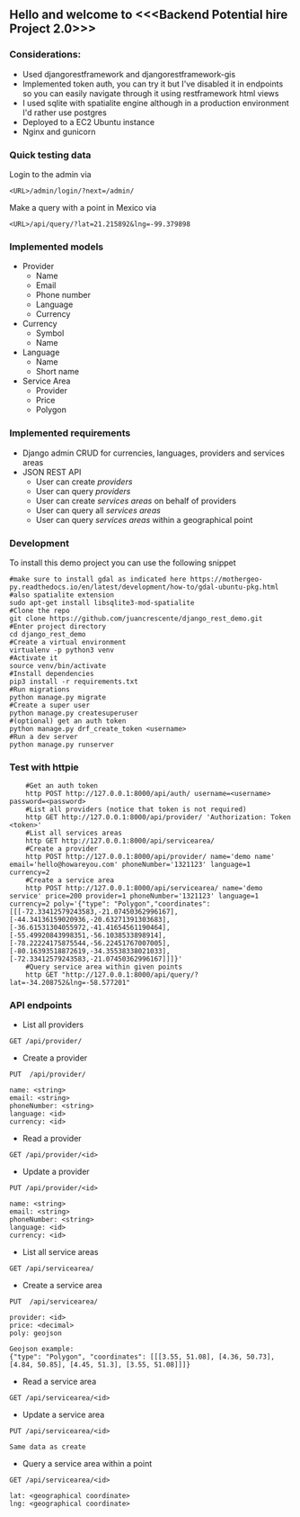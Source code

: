 ## Hello and welcome to <<<Backend Potential hire Project 2.0>>>
 



### Considerations:
- Used djangorestframework and djangorestframework-gis
- Implemented token auth, you can try it but I've disabled it in endpoints so you can easily navigate through it using restframework html views
- I used sqlite with spatialite engine although in a production environment I'd rather use postgres
- Deployed to a EC2 Ubuntu instance
- Nginx and gunicorn

### Quick testing data

Login to the admin via

```
<URL>/admin/login/?next=/admin/
```

Make a query with a point in Mexico via
```
<URL>/api/query/?lat=21.215892&lng=-99.379898
```

### Implemented models
- Provider
    - Name
    - Email
    - Phone number
    - Language
    - Currency
- Currency
    - Symbol
    - Name
- Language
    - Name
    - Short name
- Service Area
    - Provider
    - Price
    - Polygon

### Implemented requirements

- Django admin CRUD for currencies, languages, providers and services areas
- JSON REST API
    - User can create _providers_
    - User can query _providers_
    - User can create _services areas_ on behalf of providers
    - User can query all _services areas_
    - User can query _services areas_ within a geographical point
    
### Development

To install this demo project you can use the following snippet

```
#make sure to install gdal as indicated here https://mothergeo-py.readthedocs.io/en/latest/development/how-to/gdal-ubuntu-pkg.html
#also spatialite extension
sudo apt-get install libsqlite3-mod-spatialite
#Clone the repo
git clone https://github.com/juancrescente/django_rest_demo.git
#Enter project directory
cd django_rest_demo
#Create a virtual environment
virtualenv -p python3 venv
#Activate it
source venv/bin/activate
#Install dependencies
pip3 install -r requirements.txt
#Run migrations
python manage.py migrate
#Create a super user
python manage.py createsuperuser
#(optional) get an auth token
python manage.py drf_create_token <username>
#Run a dev server
python manage.py runserver
```
    
### Test with httpie
```
    #Get an auth token
    http POST http://127.0.0.1:8000/api/auth/ username=<username> password=<password>
    #List all providers (notice that token is not required)
    http GET http://127.0.0.1:8000/api/provider/ 'Authorization: Token <token>'
    #List all services areas
    http GET http://127.0.0.1:8000/api/servicearea/
    #Create a provider
    http POST http://127.0.0.1:8000/api/provider/ name='demo name' email='hello@howareyou.com' phoneNumber='1321123' language=1 currency=2
    #Create a service area
    http POST http://127.0.0.1:8000/api/servicearea/ name='demo service' price=200 provider=1 phoneNumber='1321123' language=1 currency=2 poly='{"type": "Polygon","coordinates": [[[-72.33412579243583,-21.07450362996167],[-44.34136159020936,-20.63271391303683],[-36.61531304055972,-41.41654561190464],[-55.49920843998351,-56.1038533898914],[-78.22224175875544,-56.22451767007005],[-80.16393518872619,-34.35538338021033],[-72.33412579243583,-21.07450362996167]]]}'
    #Query service area within given points
    http GET "http://127.0.0.1:8000/api/query/?lat=-34.208752&lng=-58.577201"
```

### API endpoints
- List all providers

```GET /api/provider/```

- Create a provider

```
PUT  /api/provider/

name: <string>
email: <string>
phoneNumber: <string>
language: <id>
currency: <id>

```

- Read a provider

```GET /api/provider/<id>```

- Update a provider

```
PUT /api/provider/<id>

name: <string>
email: <string>
phoneNumber: <string>
language: <id>
currency: <id>

```

- List all service areas

```GET /api/servicearea/```

- Create a service area

```
PUT  /api/servicearea/

provider: <id>
price: <decimal>
poly: geojson

Geojson example:
{"type": "Polygon", "coordinates": [[[3.55, 51.08], [4.36, 50.73], [4.84, 50.85], [4.45, 51.3], [3.55, 51.08]]]}

```

- Read a service area

```GET /api/servicearea/<id>```

- Update a service area

```
PUT /api/servicearea/<id>

Same data as create
```

- Query a service area within a point

```
GET /api/servicearea/<id>

lat: <geographical coordinate>
lng: <geographical coordinate>

```

